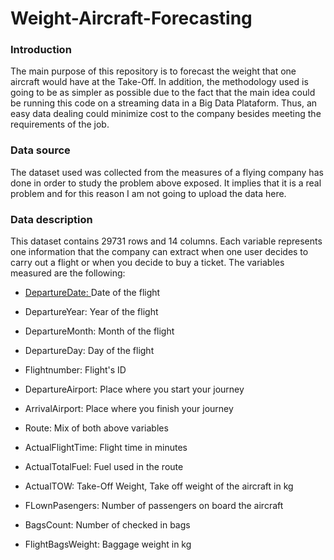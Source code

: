 # Weight-Aircraft-Forecasting

### Introduction

The main purpose of this repository is to forecast the weight that one aircraft would have at the Take-Off. In addition, the methodology used is going to be as simpler as possible due to the fact that the main idea could be running this code on a streaming data in a Big Data Plataform. Thus, an easy data dealing could minimize cost to the company besides meeting the requirements of the job.

### Data source

The dataset used was collected from the measures of a flying company has done in order to study the problem above exposed. It implies that it is a real problem and for this reason I am not going to upload the data here.

### Data description

This dataset contains 29731 rows and 14 columns. Each variable represents one information that the company can extract when one user decides to carry out a flight or when you decide to buy a ticket. The variables measured are the following:

- <u> DepartureDate: </u> Date of the flight

- DepartureYear: Year of the flight

- DepartureMonth: Month of the flight

- DepartureDay: Day of the flight

- Flightnumber: Flight's ID

- DepartureAirport: Place where you start your journey

- ArrivalAirport: Place where you finish your journey

- Route: Mix of both above variables

- ActualFlightTime: Flight time in minutes

- ActualTotalFuel: Fuel used in the route

- ActualTOW: Take-Off Weight, Take off weight of the aircraft in kg

- FLownPasengers: Number of passengers on board the aircraft

- BagsCount: Number of checked in bags

- FlightBagsWeight: Baggage weight in kg




